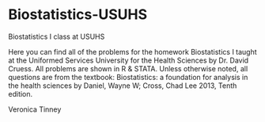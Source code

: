 # Biostatistics-USUHS
Biostatistics I class at USUHS

Here you can find all of the problems for the homework Biostatistics I taught at the Uniformed Services University for the Health Sciences by Dr. David Cruess. All problems are shown in R & STATA. Unless otherwise noted, all questions are from the textbook: Biostatistics: a foundation for analysis in the health sciences by Daniel, Wayne W; Cross, Chad Lee 2013, Tenth edition.

Veronica Tinney
